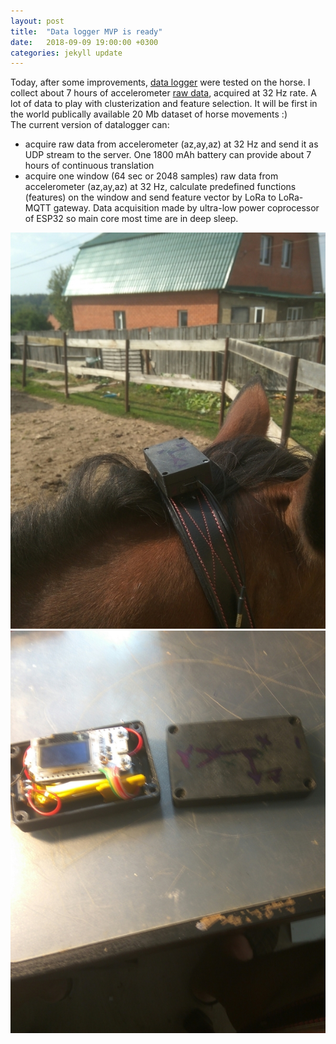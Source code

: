 ```yaml
---
layout: post
title:  "Data logger MVP is ready"
date:   2018-09-09 19:00:00 +0300
categories: jekyll update
---
```

Today, after some improvements, [data logger][sensor] were tested on the horse. I collect about 7 hours of accelerometer [raw data][data], acquired at 32 Hz rate. A lot of data to play with clusterization and feature selection. It will be first in the world publically available 20 Mb dataset of horse movements :)  
The current version of datalogger can:
- acquire raw data from accelerometer (az,ay,az) at 32 Hz and send it as UDP stream to the server. One 1800 mAh battery can provide about 7 hours of continuous translation
- acquire one window (64 sec or 2048 samples) raw data from accelerometer (az,ay,az) at 32 Hz, calculate predefined functions (features) on the window and send feature vector by LoRa to LoRa-MQTT gateway. Data acquisition made by ultra-low power coprocessor of ESP32 so main core most time are in deep sleep. 

<img src="/assets/dlv3s.jpg" width="600">  
<img src="/assets/dlv3-opens.jpg" width="600">  

[sensor]:https://github.com/imelekhin/horsemon
[data]:/datasets/
